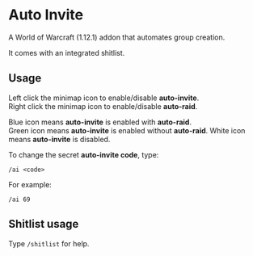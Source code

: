 # Auto Invite
A World of Warcraft (1.12.1) addon that automates group creation.

It comes with an integrated shitlist.

## Usage
Left click the minimap icon to enable/disable **auto-invite**.  
Right click the minimap icon to enable/disable **auto-raid**.  

Blue icon means **auto-invite** is enabled with **auto-raid**.  
Green icon means **auto-invite** is enabled without **auto-raid**.
White icon means **auto-invite** is disabled.

To change the secret **auto-invite code**, type:  
```
/ai <code>
```

For example:
```
/ai 69
```

## Shitlist usage

Type `/shitlist` for help.


